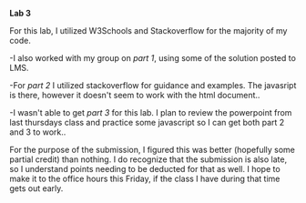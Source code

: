 **Lab 3**

For this lab, I utilized W3Schools and Stackoverflow for the majority of my code. 

-I also worked with my group on *part 1*, using some of the solution posted to LMS. 

-For *part 2* I utilized stackoverflow for guidance and examples. The javasript is there, however it doesn't seem to work with the html document..

-I wasn't able to get *part 3* for this lab. I plan to review the powerpoint from last thursdays class and practice some javascript so I can get both part 2 and 3 to work..

For the purpose of the submission, I figured this was better (hopefully some partial credit) than nothing. I do recognize that the submission is also late, so I understand points needing to be deducted for that as well. I hope to make it to the office hours this Friday, if the class I have during that time gets out early.

